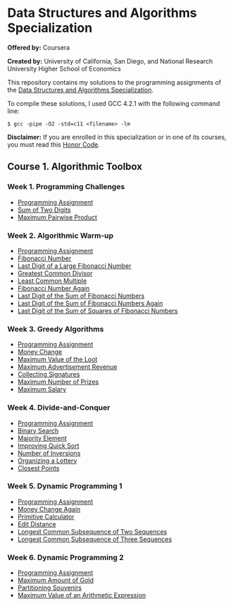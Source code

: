 # Data Structures and Algorithms Specialization

**Offered by:** Coursera

**Created by:** University of California, San Diego, and National Research University Higher School of Economics

This repository contains my solutions to the programming assignments of the [Data Structures and Algorithms Specialization](https://www.coursera.org/specializations/data-structures-algorithms).

To compile these solutions, I used GCC 4.2.1 with the following command line:

```
$ gcc -pipe -O2 -std=c11 <filename> -lm
```

**Disclaimer:** If you are enrolled in this specialization or in one of its courses, you must read this [Honor Code](https://www.coursera.org/about/terms/honorcode).

## Course 1. Algorithmic Toolbox

### Week 1. Programming Challenges

- [Programming Assignment](/algorithmic_toolbox/programming_challenges/Programming%20Assignment%201.pdf)
- [Sum of Two Digits](/algorithmic_toolbox/programming_challenges/APlusB.c)
- [Maximum Pairwise Product](/algorithmic_toolbox/programming_challenges/max_pairwise_product.c)

### Week 2. Algorithmic Warm-up

- [Programming Assignment](/algorithmic_toolbox/algorithmic_warmup/Programming%20Assignment%202.pdf)
- [Fibonacci Number](/algorithmic_toolbox/algorithmic_warmup/fibonacci.c)
- [Last Digit of a Large Fibonacci Number](/algorithmic_toolbox/algorithmic_warmup/fibonacci_last_digit.c)
- [Greatest Common Divisor](/algorithmic_toolbox/algorithmic_warmup/gcd.c)
- [Least Common Multiple](/algorithmic_toolbox/algorithmic_warmup/lcm.c)
- [Fibonacci Number Again](/algorithmic_toolbox/algorithmic_warmup/fibobacci_huge.c)
- [Last Digit of the Sum of Fibonacci Numbers](/algorithmic_toolbox/algorithmic_warmup/fibonacci_sum_last_digit.c)
- [Last Digit of the Sum of Fibonacci Numbers Again](/algorithmic_toolbox/algorithmic_warmup/fibonacci_partial_sum.c)
- [Last Digit of the Sum of Squares of Fibonacci Numbers](/algorithmic_toolbox/algorithmic_warmup/fibonacci_sum_squares.c)

### Week 3. Greedy Algorithms

- [Programming Assignment](/algorithmic_toolbox/greedy_algorithms/Programming%20Assignment%203.pdf)
- [Money Change](/algorithmic_toolbox/greedy_algorithms/change.c)
- [Maximum Value of the Loot](/algorithmic_toolbox/greedy_algorithms/fractional_knapsack.c)
- [Maximum Advertisement Revenue](/algorithmic_toolbox/greedy_algorithms/dot_product.c)
- [Collecting Signatures](/algorithmic_toolbox/greedy_algorithms/covering_segments.c)
- [Maximum Number of Prizes](/algorithmic_toolbox/greedy_algorithms/different_summands.c)
- [Maximum Salary](/algorithmic_toolbox/greedy_algorithms/largest_number.c)

### Week 4. Divide-and-Conquer

- [Programming Assignment](/algorithmic_toolbox/divide_and_conquer/Programming%20Assignment%204.pdf)
- [Binary Search](/algorithmic_toolbox/divide_and_conquer/binary_search.c)
- [Majority Element](/algorithmic_toolbox/divide_and_conquer/majority_element.c)
- [Improving Quick Sort](/algorithmic_toolbox/divide_and_conquer/sorting.c)
- [Number of Inversions](/algorithmic_toolbox/divide_and_conquer/inversions.c)
- [Organizing a Lottery](/algorithmic_toolbox/divide_and_conquer/points_and_segments.c)
- [Closest Points](/algorithmic_toolbox/divide_and_conquer/closest.c)

### Week 5. Dynamic Programming 1

- [Programming Assignment](/algorithmic_toolbox/dynamic_programming/Programming%20Assignment%205.pdf)
- [Money Change Again](/algorithmic_toolbox/dynamic_programming/change_dp.c)
- [Primitive Calculator](/algorithmic_toolbox/dynamic_programming/primitive_calculator.c)
- [Edit Distance](/algorithmic_toolbox/dynamic_programming/editdist.c)
- [Longest Common Subsequence of Two Sequences](/algorithmic_toolbox/dynamic_programming/lcs2.c)
- [Longest Common Subsequence of Three Sequences](/algorithmic_toolbox/dynamic_programming/lcs3.c)

### Week 6. Dynamic Programming 2

- [Programming Assignment](/algorithmic_toolbox/dynamic_programming/Programming%20Assignment%206.pdf)
- [Maximum Amount of Gold](/algorithmic_toolbox/dynamic_programming/knapsack.c)
- [Partitioning Souvenirs](/algorithmic_toolbox/dynamic_programming/partition3.c)
- [Maximum Value of an Arithmetic Expression](/algorithmic_toolbox/dynamic_programming/placing_parentheses.c)